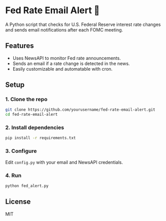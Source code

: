 # Fed Rate Email Alert 🔔

A Python script that checks for U.S. Federal Reserve interest rate changes and sends email notifications after each FOMC meeting.

## Features
- Uses NewsAPI to monitor Fed rate announcements.
- Sends an email if a rate change is detected in the news.
- Easily customizable and automatable with cron.

## Setup

### 1. Clone the repo
```bash
git clone https://github.com/yourusername/fed-rate-email-alert.git
cd fed-rate-email-alert
```

### 2. Install dependencies
```bash
pip install -r requirements.txt
```

### 3. Configure
Edit `config.py` with your email and NewsAPI credentials.

### 4. Run
```bash
python fed_alert.py
```

## License
MIT
